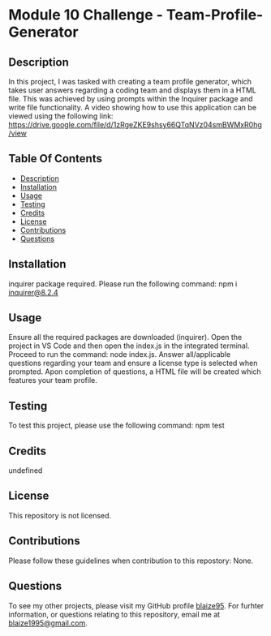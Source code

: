 
# Module 10 Challenge - Team-Profile-Generator

## Description
In this project, I was tasked with creating a team profile generator, which takes user answers regarding a coding team and displays them in a HTML file. This was achieved by using prompts within the Inquirer package and write file functionality. A video showing how to use this application can be viewed using the following link:
https://drive.google.com/file/d/1zRgeZKE9shsy66QTqNVz04smBWMxR0hg/view

## Table Of Contents
* [Description](#description)
* [Installation](#installation)
* [Usage](#usage)
* [Testing](#testing)
* [Credits](#credits)
* [License](#license)
* [Contributions](#contributions)
* [Questions](#questionscontact)

## Installation
inquirer package required. Please run the following command: npm i inquirer@8.2.4


## Usage
Ensure all the required packages are downloaded (inquirer). Open the project in VS Code and then open the index.js in the integrated terminal. Proceed to run the command: node index.js. Answer all/applicable questions regarding your team and ensure a license type is selected when prompted. Apon completion of questions, a HTML file will be created which features your team profile.

## Testing
To test this project, please use the following command: npm test

## Credits
undefined

## License
This repository is not licensed.

## Contributions
Please follow these guidelines when contribution to this repostory: None.

## Questions
To see my other projects, please visit my GitHub profile [blaize95](https://github.com/blaize95).
For furhter information, or questions relating to this repository, email me at blaize1995@gmail.com.
